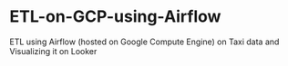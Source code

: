 # ETL-on-GCP-using-Airflow
ETL using Airflow (hosted on Google Compute Engine) on Taxi data and Visualizing it on Looker 
